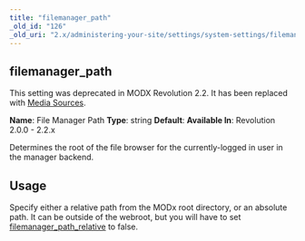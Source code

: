 ```yaml
---
title: "filemanager_path"
_old_id: "126"
_old_uri: "2.x/administering-your-site/settings/system-settings/filemanager_path"
---
```


## filemanager\_path

This setting was deprecated in MODX Revolution 2.2. It has been replaced with [Media Sources](https://rtfm.modx.com/revolution/2.x/administering-your-site/media-sources). 

**Name**: File Manager Path 
**Type**: string 
**Default**: 
**Available In**: Revolution 2.0.0 - 2.2.x

Determines the root of the file browser for the currently-logged in user in the manager backend.

## Usage

Specify either a relative path from the MODx root directory, or an absolute path. It can be outside of the webroot, but you will have to set [filemanager\_path\_relative](administering-your-site/settings/system-settings/filemanager_path_relative "filemanager_path_relative") to false.